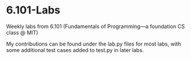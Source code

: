 # 6.101-Labs
Weekly labs from 6.101 (Fundamentals of Programming—a foundation CS class @ MIT)

My contributions can be found under the lab.py files for most labs, with some additional test cases added to test.py in later labs.
